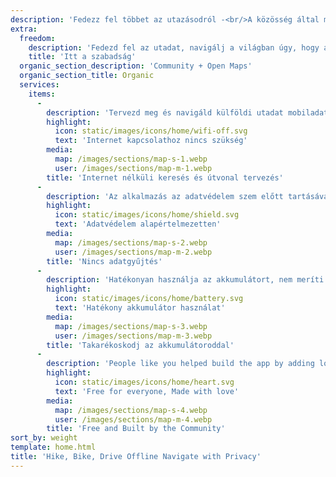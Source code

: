 ```yaml
---
description: 'Fedezz fel többet az utazásodról -<br/>A közösség által működtetett'
extra:
  freedom:
    description: 'Fedezd fel az utadat, navigálj a világban úgy, hogy az adatvédelem és a közösség kerül előtérbe.'
    title: 'Itt a szabadság'
  organic_section_description: 'Community + Open Maps'
  organic_section_title: Organic
  services:
    items:
      - 
        description: 'Tervezd meg és navigáld külföldi utadat mobiladat igénybevétele nélkül, és keress tájékozódási pontokat egy messzi túra során.'
        highlight:
          icon: static/images/icons/home/wifi-off.svg
          text: 'Internet kapcsolathoz nincs szükség'
        media:
          map: /images/sections/map-s-1.webp
          user: /images/sections/map-m-1.webp
        title: 'Internet nélküli keresés és útvonal tervezés'
      - 
        description: 'Az alkalmazás az adatvédelem szem előtt tartásával készült - nem azonosítja az embereket, nem követ téged, és nem gyűjt semmilyen információt.'
        highlight:
          icon: static/images/icons/home/shield.svg
          text: 'Adatvédelem alapértelmezetten'
        media:
          map: /images/sections/map-s-2.webp
          user: /images/sections/map-m-2.webp
        title: 'Nincs adatgyűjtés'
      - 
        description: 'Hatékonyan használja az akkumulátort, nem meríti az akkumulátort, mint más navigációs alkalmazások.'
        highlight:
          icon: static/images/icons/home/battery.svg
          text: 'Hatékony akkumulátor használat'
        media:
          map: /images/sections/map-s-3.webp
          user: /images/sections/map-m-3.webp
        title: 'Takarékoskodj az akkumulátoroddal'
      - 
        description: 'People like you helped build the app by adding locations to <span class="text-icon"><svg viewBox="0 0 19 19"><use href="#icon-open-street-map"></use></svg> [OpenStreetMap](https://openstreetmap.org)</span>, giving feedback on features, and contributing code on Codeberg in the open-source community.'
        highlight:
          icon: static/images/icons/home/heart.svg
          text: 'Free for everyone, Made with love'
        media:
          map: /images/sections/map-s-4.webp
          user: /images/sections/map-m-4.webp
        title: 'Free and Built by the Community'
sort_by: weight
template: home.html
title: 'Hike, Bike, Drive Offline Navigate with Privacy'
---
```

